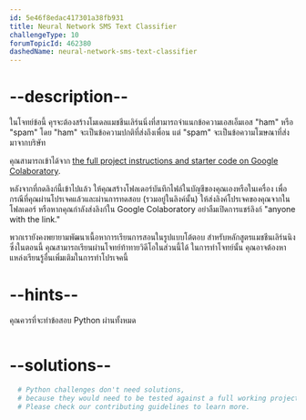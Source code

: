 ```yaml
---
id: 5e46f8edac417301a38fb931
title: Neural Network SMS Text Classifier
challengeType: 10
forumTopicId: 462380
dashedName: neural-network-sms-text-classifier
---
```


# --description--

ในโจทย์ข้อนี้ คุฯจะต้องสร้างโมเดลแมชชีนเลิร์นนิ่งที่สามารถจำแนกข้อความเอสเอ็มเอส  "ham" หรือ "spam" โดย "ham" จะเป็นข้อความปกติที่ส่งถึงเพื่อน แต่ "spam" จะเป็นข้อความโฆษณาที่ส่งมาจากบริษัท

คุณสามารถเข้าได้จาก  [the full project instructions and starter code on Google Colaboratory](https://colab.research.google.com/github/freeCodeCamp/boilerplate-neural-network-sms-text-classifier/blob/master/fcc_sms_text_classification.ipynb).

หลังจากที่กดลิงก์นี้เข้าไปแล้ว ให้คุณสร้างโฟลเดอร์บันทึกไฟล์ในบัญชีของคุณเองหรือในเครื่อง เพื่อกรณีที่คุณผ่านโปรเจคแล้วและผ่านการทดสอบ (รวมอยู่ในลิงค์นั้น) ให้ส่งลิงค์โปรเจคของคุณจากในโฟลเดอร์ หรือหากคุณกำลังส่งลิงก์ใน Google Colaboratory อย่าลืมเปิดการแชร์ลิงก์ "anyone with the link."

พวกเรายังคงพยายามพัฒนาเนื้อหาการเรียนการสอนในรูปแบบโต้ตอบ สำหรับหลักสูตรแมชชีนเลิร์นนิง ซึ่งในตอนนี้ คุณสามารถเรียนผ่านโจทย์ท้าทายวิดีโอในส่วนนี้ได้ ในการทำโจทย์นั้น คุณอาจต้องหาแหล่งเรียนรู้อื่นเพิ่มเติมในการทำโปรเจคนี้

# --hints--

คุณควรที่จะทำข้อสอบ Python ผ่านทั้งหมด

```js

```

# --solutions--

```py
  # Python challenges don't need solutions,
  # because they would need to be tested against a full working project.
  # Please check our contributing guidelines to learn more.
```
